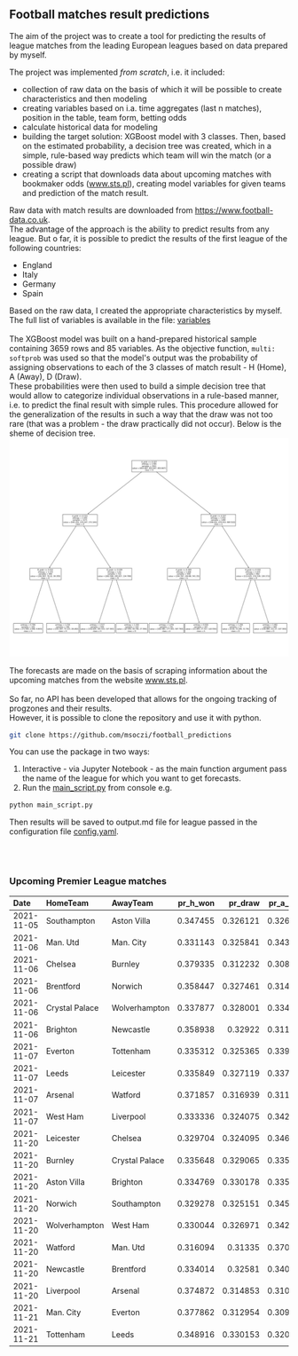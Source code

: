 ## Football matches result predictions

The aim of the project was to create a tool for predicting the results of league matches from the leading European leagues based on data prepared by myself.

The project was implemented _from scratch_, i.e. it included:
- collection of raw data on the basis of which it will be possible to create characteristics and then modeling
- creating variables based on i.a. time aggregates (last n matches), position in the table, team form, betting odds
- calculate historical data for modeling
- building the target solution: XGBoost model with 3 classes. Then, based on the estimated probability, a decision tree was created, which in a simple, rule-based way predicts which team will win the match (or a possible draw)
- creating a script that downloads data about upcoming matches with bookmaker odds (www.sts.pl), creating model variables for given teams and prediction of the match result.

Raw data with match results are downloaded from https://www.football-data.co.uk. <br>
The advantage of the approach is the ability to predict results from any league. But o far, it is possible to predict the results of the first league of the following countries:
- England
- Italy
- Germany
- Spain

Based on the raw data, I created the appropriate characteristics by myself. The full list of variables is available in the file: <a href="model/variables.md">variables</a>
<br>
<br>
The XGBoost model was built on a hand-prepared historical sample containing 3659 rows and 85 variables. As the objective function, `multi: softprob` was used so that the model's output was the probability of assigning observations to each of the 3 classes of match result - H (Home), A (Away), D (Draw).
<br>
These probabilities were then used to build a simple decision tree that would allow to categorize individual observations in a rule-based manner, i.e. to predict the final result with simple rules. This procedure allowed for the generalization of the results in such a way that the draw was not too rare (that was a problem - the draw practically did not occur). Below is the sheme of decision tree.
<br>
![tree](model/img_tree.png)

The forecasts are made on the basis of scraping information about the upcoming matches from the website www.sts.pl.
<br>
<br>
So far, no API has been developed that allows for the ongoing tracking of progzones and their results.
<br>
However, it is possible to clone the repository and use it with python.
```sh
git clone https://github.com/msoczi/football_predictions
```
You can use the package in two ways:
1. Interactive - via Jupyter Notebook - as the main function argument pass the name of the league for which you want to get forecasts. 
2. Run the <a href="main_script.py">main_script.py</a> from console e.g. 
```sh
python main_script.py
```
Then results will be saved to output.md file for league passed in the configuration file <a href="config.yaml">config.yaml</a>.


<br>
<br>
 
### Upcoming Premier League matches

| Date       | HomeTeam       | AwayTeam       |   pr_h_won |   pr_draw |   pr_a_won | prediction   |
|:-----------|:---------------|:---------------|-----------:|----------:|-----------:|:-------------|
| 2021-11-05 | Southampton    | Aston Villa    |   0.347455 |  0.326121 |   0.326424 | H            |
| 2021-11-06 | Man. Utd       | Man. City      |   0.331143 |  0.325841 |   0.343016 | A            |
| 2021-11-06 | Chelsea        | Burnley        |   0.379335 |  0.312232 |   0.308432 | H            |
| 2021-11-06 | Brentford      | Norwich        |   0.358447 |  0.327461 |   0.314092 | H            |
| 2021-11-06 | Crystal Palace | Wolverhampton  |   0.337877 |  0.328001 |   0.334122 | D            |
| 2021-11-06 | Brighton       | Newcastle      |   0.358938 |  0.32922  |   0.311842 | D            |
| 2021-11-07 | Everton        | Tottenham      |   0.335312 |  0.325365 |   0.339323 | A            |
| 2021-11-07 | Leeds          | Leicester      |   0.335849 |  0.327119 |   0.337032 | A            |
| 2021-11-07 | Arsenal        | Watford        |   0.371857 |  0.316939 |   0.311204 | H            |
| 2021-11-07 | West Ham       | Liverpool      |   0.333336 |  0.324075 |   0.342589 | A            |
| 2021-11-20 | Leicester      | Chelsea        |   0.329704 |  0.324095 |   0.346201 | A            |
| 2021-11-20 | Burnley        | Crystal Palace |   0.335648 |  0.329065 |   0.335288 | D            |
| 2021-11-20 | Aston Villa    | Brighton       |   0.334769 |  0.330178 |   0.335054 | D            |
| 2021-11-20 | Norwich        | Southampton    |   0.329278 |  0.325151 |   0.345571 | A            |
| 2021-11-20 | Wolverhampton  | West Ham       |   0.330044 |  0.326971 |   0.342985 | A            |
| 2021-11-20 | Watford        | Man. Utd       |   0.316094 |  0.31335  |   0.370556 | A            |
| 2021-11-20 | Newcastle      | Brentford      |   0.334014 |  0.32581  |   0.340176 | A            |
| 2021-11-20 | Liverpool      | Arsenal        |   0.374872 |  0.314853 |   0.310276 | H            |
| 2021-11-21 | Man. City      | Everton        |   0.377862 |  0.312954 |   0.309183 | H            |
| 2021-11-21 | Tottenham      | Leeds          |   0.348916 |  0.330153 |   0.320931 | D            |